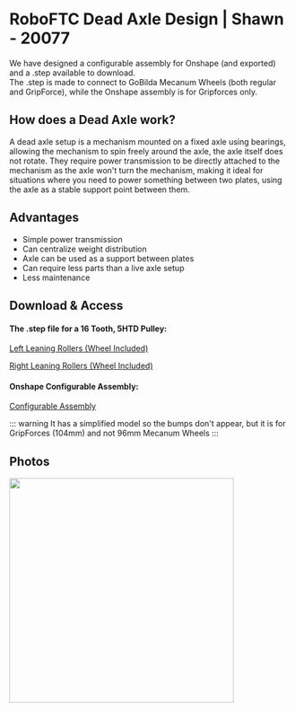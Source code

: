 # RoboFTC Dead Axle Design | Shawn - 20077

We have designed a configurable assembly for Onshape (and exported) and a .step available to download.  
The .step is made to connect to GoBilda Mecanum Wheels (both regular and GripForce), while the Onshape assembly is for Gripforces only.

## How does a Dead Axle work?

A dead axle setup is a mechanism mounted on a fixed axle using bearings, allowing the mechanism to spin freely around the axle, the axle itself does not rotate.
They require power transmission to be directly attached to the mechanism as the axle won't turn the mechanism, making it ideal for situations where you need to power something between two plates, using the axle as a stable support point between them. 

## Advantages
- Simple power transmission
- Can centralize weight distribution
- Axle can be used as a support between plates
- Can require less parts than a live axle setup
- Less maintenance

## Download & Access

#### The .step file for a 16 Tooth, 5HTD Pulley:

<a href="../downloads/Dead Axle Left.step" download>Left Leaning Rollers (Wheel Included)</a>  

<a href="../downloads/Dead Axle Right.step" download>Right Leaning Rollers (Wheel Included)</a>

#### Onshape Configurable Assembly:

<a href="https://cad.onshape.com/documents/0406b30e98571c0ecc7d85f4/w/5bea0ad9100f4044bc1e8e2e/e/d90d81c9b9977bbb36567fab?configuration=toothcount%3D24.0&renderMode=0&uiState=679484806b54ec3d0030d910">Configurable Assembly</a>

::: warning
It has a simplified model so the bumps don't appear, but it is for GripForces (104mm) and not 96mm Mecanum Wheels
:::

## Photos
<style>img{border: 4px #1b1b1f;}</style>
<img height="400" src="/images/dac.png" width="400"/>

